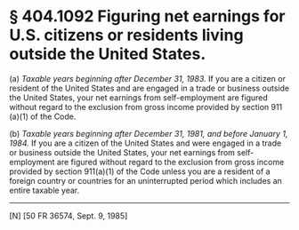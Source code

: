# § 404.1092   Figuring net earnings for U.S. citizens or residents living outside the United States.

(a) *Taxable years beginning after December 31, 1983.* If you are a citizen or resident of the United States and are engaged in a trade or business outside the United States, your net earnings from self-employment are figured without regard to the exclusion from gross income provided by section 911 (a)(1) of the Code.


(b) *Taxable years beginning after December 31, 1981, and before January 1, 1984.* If you are a citizen of the United States and were engaged in a trade or business outside the United States, your net earnings from self-employment are figured without regard to the exclusion from gross income provided by section 911(a)(1) of the Code unless you are a resident of a foreign country or countries for an uninterrupted period which includes an entire taxable year.



---

[N] [50 FR 36574, Sept. 9, 1985]




